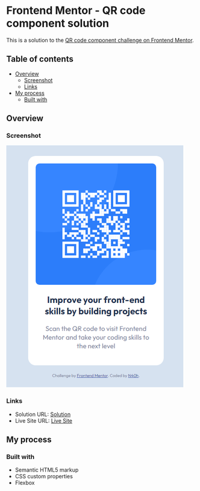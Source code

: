 # Frontend Mentor - QR code component solution

This is a solution to the [QR code component challenge on Frontend Mentor](https://www.frontendmentor.io/challenges/qr-code-component-iux_sIO_H).

## Table of contents

- [Overview](#overview)
  - [Screenshot](#screenshot)
  - [Links](#links)
- [My process](#my-process)
  - [Built with](#built-with)

## Overview

### Screenshot

![Solution](./design/my-solution.png)

### Links

- Solution URL: [Solution](https://www.frontendmentor.io/solutions/qr-code-component-flexbox-shuJ5hKtJC)
- Live Site URL: [Live Site](https://gleeful-mochi-61a389.netlify.app/)

## My process

### Built with

- Semantic HTML5 markup
- CSS custom properties
- Flexbox

